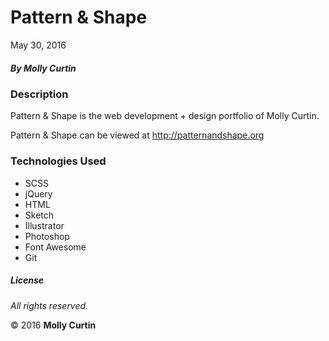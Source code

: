 # Pattern &amp; Shape

May 30, 2016

##### By Molly Curtin

### Description

Pattern &amp; Shape is the web development + design portfolio of Molly Curtin.

Pattern &amp; Shape can be viewed at http://patternandshape.org

### Technologies Used

* SCSS
* jQuery
* HTML
* Sketch
* Illustrator
* Photoshop
* Font Awesome
* Git

##### License

*All rights reserved.*

&copy; 2016 **Molly Curtin**
